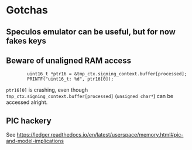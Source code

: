 # Gotchas

## Speculos emulator can be useful, but for now fakes keys

## Beware of unaligned RAM access

```
        uint16_t *ptr16 = &tmp_ctx.signing_context.buffer[processed]; 
        PRINTF("uint16_t: %d", ptr16[0]);
```

`ptr16[0]` is crashing, even though `tmp_ctx.signing_context.buffer[processed]` (`unsigned char*`) can be accessed alright.


## PIC hackery

See https://ledger.readthedocs.io/en/latest/userspace/memory.html#pic-and-model-implications

